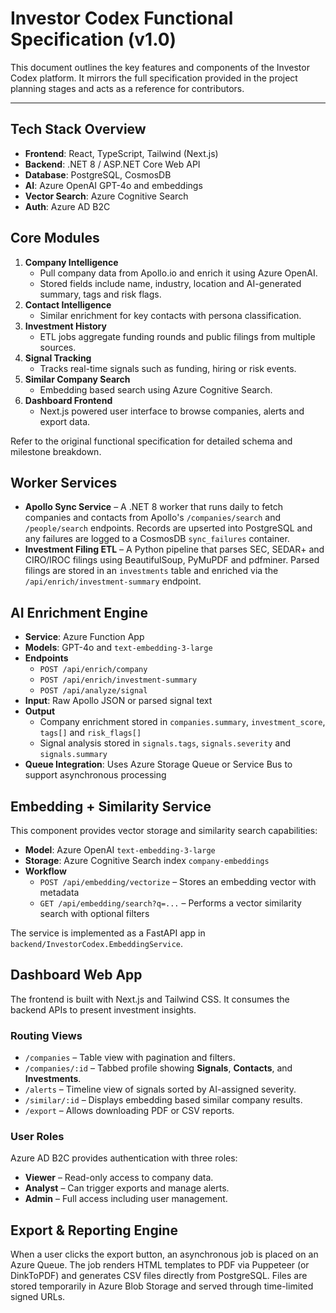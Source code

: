# Investor Codex Functional Specification (v1.0)

This document outlines the key features and components of the Investor Codex platform. It mirrors the full specification provided in the project planning stages and acts as a reference for contributors.

---

## Tech Stack Overview

- **Frontend**: React, TypeScript, Tailwind (Next.js)
- **Backend**: .NET 8 / ASP.NET Core Web API
- **Database**: PostgreSQL, CosmosDB
- **AI**: Azure OpenAI GPT-4o and embeddings
- **Vector Search**: Azure Cognitive Search
- **Auth**: Azure AD B2C

## Core Modules

1. **Company Intelligence**
   - Pull company data from Apollo.io and enrich it using Azure OpenAI.
   - Stored fields include name, industry, location and AI-generated summary, tags and risk flags.
2. **Contact Intelligence**
   - Similar enrichment for key contacts with persona classification.
3. **Investment History**
   - ETL jobs aggregate funding rounds and public filings from multiple sources.
4. **Signal Tracking**
   - Tracks real-time signals such as funding, hiring or risk events.
5. **Similar Company Search**
   - Embedding based search using Azure Cognitive Search.
6. **Dashboard Frontend**
   - Next.js powered user interface to browse companies, alerts and export data.

Refer to the original functional specification for detailed schema and milestone breakdown.

## Worker Services

- **Apollo Sync Service** – A .NET 8 worker that runs daily to fetch companies and contacts from Apollo's `/companies/search` and `/people/search` endpoints. Records are upserted into PostgreSQL and any failures are logged to a CosmosDB `sync_failures` container.
- **Investment Filing ETL** – A Python pipeline that parses SEC, SEDAR+ and CIRO/IROC filings using BeautifulSoup, PyMuPDF and pdfminer. Parsed filings are stored in an `investments` table and enriched via the `/api/enrich/investment-summary` endpoint.

## AI Enrichment Engine

- **Service**: Azure Function App
- **Models**: GPT-4o and `text-embedding-3-large`
- **Endpoints**
  - `POST /api/enrich/company`
  - `POST /api/enrich/investment-summary`
  - `POST /api/analyze/signal`
- **Input**: Raw Apollo JSON or parsed signal text
- **Output**
  - Company enrichment stored in `companies.summary`, `investment_score`, `tags[]` and `risk_flags[]`
  - Signal analysis stored in `signals.tags`, `signals.severity` and `signals.summary`
- **Queue Integration**: Uses Azure Storage Queue or Service Bus to support asynchronous processing


## Embedding + Similarity Service

This component provides vector storage and similarity search capabilities:

- **Model**: Azure OpenAI `text-embedding-3-large`
- **Storage**: Azure Cognitive Search index `company-embeddings`
- **Workflow**
  - `POST /api/embedding/vectorize` – Stores an embedding vector with metadata
  - `GET /api/embedding/search?q=...` – Performs a vector similarity search with optional filters

The service is implemented as a FastAPI app in `backend/InvestorCodex.EmbeddingService`.

## Dashboard Web App

The frontend is built with Next.js and Tailwind CSS. It consumes the backend APIs to present investment insights.

### Routing Views

- `/companies` – Table view with pagination and filters.
- `/companies/:id` – Tabbed profile showing **Signals**, **Contacts**, and **Investments**.
- `/alerts` – Timeline view of signals sorted by AI-assigned severity.
- `/similar/:id` – Displays embedding based similar company results.
- `/export` – Allows downloading PDF or CSV reports.

### User Roles

Azure AD B2C provides authentication with three roles:

- **Viewer** – Read-only access to company data.
- **Analyst** – Can trigger exports and manage alerts.
- **Admin** – Full access including user management.

## Export & Reporting Engine

When a user clicks the export button, an asynchronous job is placed on an Azure Queue. The job renders HTML templates to PDF via Puppeteer (or DinkToPDF) and generates CSV files directly from PostgreSQL. Files are stored temporarily in Azure Blob Storage and served through time-limited signed URLs.
